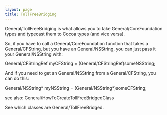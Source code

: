 ```yaml
---
layout: page
title: TollFreeBridging
---
```




General/TollFreeBridging is what allows you to take General/CoreFoundation types and typecast them to Cocoa types (and vice versa).

So, if you have to call a General/CoreFoundation function that takes a General/CFString, but you have an General/NSString, you can just pass it your General/NSString with:

    
General/CFStringRef myCFString = (General/CFStringRef)someNSString;


And if you need to get an General/NSString from a General/CFString, you can do this:

    
General/NSString* myNSString = (General/NSString*)someCFString;


see also: General/HowToCreateTollFreeBridgedClass

See which classes are General/TollFreeBridged.
